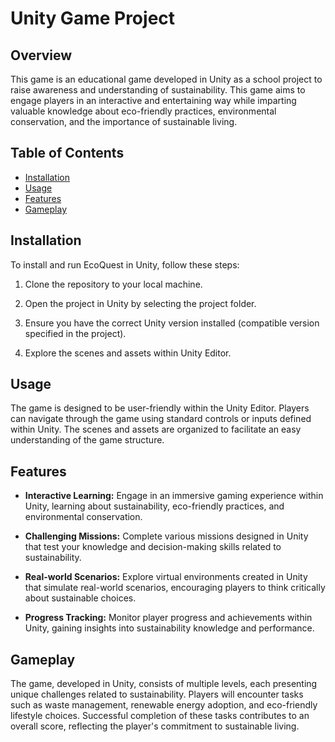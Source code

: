 # Unity Game Project

## Overview

This game is an educational game developed in Unity as a school project to raise awareness and understanding of sustainability. This game aims to engage players in an interactive and entertaining way while imparting valuable knowledge about eco-friendly practices, environmental conservation, and the importance of sustainable living.

## Table of Contents

- [Installation](#installation)
- [Usage](#usage)
- [Features](#features)
- [Gameplay](#gameplay)

## Installation

To install and run EcoQuest in Unity, follow these steps:

1. Clone the repository to your local machine.

2. Open the project in Unity by selecting the project folder.

3. Ensure you have the correct Unity version installed (compatible version specified in the project).

4. Explore the scenes and assets within Unity Editor.

## Usage

The game is designed to be user-friendly within the Unity Editor. Players can navigate through the game using standard controls or inputs defined within Unity. The scenes and assets are organized to facilitate an easy understanding of the game structure.

## Features

- **Interactive Learning:** Engage in an immersive gaming experience within Unity, learning about sustainability, eco-friendly practices, and environmental conservation.

- **Challenging Missions:** Complete various missions designed in Unity that test your knowledge and decision-making skills related to sustainability.

- **Real-world Scenarios:** Explore virtual environments created in Unity that simulate real-world scenarios, encouraging players to think critically about sustainable choices.

- **Progress Tracking:** Monitor player progress and achievements within Unity, gaining insights into sustainability knowledge and performance.

## Gameplay

The game, developed in Unity, consists of multiple levels, each presenting unique challenges related to sustainability. Players will encounter tasks such as waste management, renewable energy adoption, and eco-friendly lifestyle choices. Successful completion of these tasks contributes to an overall score, reflecting the player's commitment to sustainable living.
